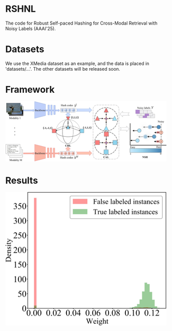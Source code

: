 # RSHNL
The code for Robust Self-paced Hashing for Cross-Modal Retrieval with Noisy Labels (AAAI'25).

# Datasets
We use the XMedia dataset as an example, and the data is placed in 'datasets/...'. The other datasets will be released soon.

# Framework
![framework](Imgs/framework.jpg)
# Results
![100](Imgs/SPL_weights_100.jpg)
